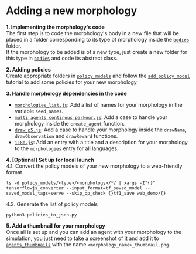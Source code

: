 # Adding a new morphology

**1. Implementing the morphology's code**  
The first step is to code the morphology's body in a new file that will be placed in a folder corresponding to its type of morphology inside the [`bodies`] folder.  
If the morphology to be added is of a new type, just create a new folder for this type in [`bodies`] and code its abstract class.

**2. Adding policies**  
Create appropriate folders in [`policy_models`] and follow the [`add_policy_model`] tutorial to add some policies for your new morphology.

**3. Handle morphology dependencies in the code**
- [`morphologies_list.js`]: Add a list of names for your morphology in the variable `seed_names`.
- [`multi_agents_continous_parkour.js`]: Add a case to handle your morphology inside the `create_agent` function.   
- [`draw_p5.js`]: Add a case to handle your morphology inside the `drawName`, `drawObservation` and `drawReward` functions.  
- [`i18n.js`]: Add an entry with a title and a description for your morphology to the `morphologies` entry for all languages.

**4. [Optional] Set up for local launch**  
4.1. Convert the policy models of your new morphology to a web-friendly format
 ```
 ls -d policy_models/<type>/<morphology>/*/ | xargs -I"{}" tensorflowjs_converter --input_format=tf_saved_model --saved_model_tags=serve --skip_op_check {}tf1_save web_demo/{}
 ```
4.2. Generate the list of policy models
```
python3 policies_to_json.py
```

**5. Add a thumbnail for your morphology**  
Once all is set up and you can add an agent with your morphology to the simulation, you just need to take a screenshot of it and add it to [`agents_thumbnails`] with the name `<morphology_name>_thumbnail.png`.




[`bodies`]: ../web_demo/js/bodies
[`policy_models`]: ../policy_models
[`add_policy_model`]: ./add_policy_model.md
[`actions.js`]: ../web_demo/js/ui_state/store/actions.js
[`multi_agents_continous_parkour.js`]: ../web_demo/js/envs/multi_agents_continuous_parkour.js
[`draw_p5.js`]: ../web_demo/js/draw_p5js.js
[`i18n.js`]: ../web_demo/js/i18n.js
[`morphologies_list.js`]: ../web_demo/js/ui_state/components/morphologies_list.js
[`agents_list.js`]: ../web_demo/js/ui_state/components/agents_list.js
[`agents_thumbnails`]: ../web_demo/images/agents_thumbnails